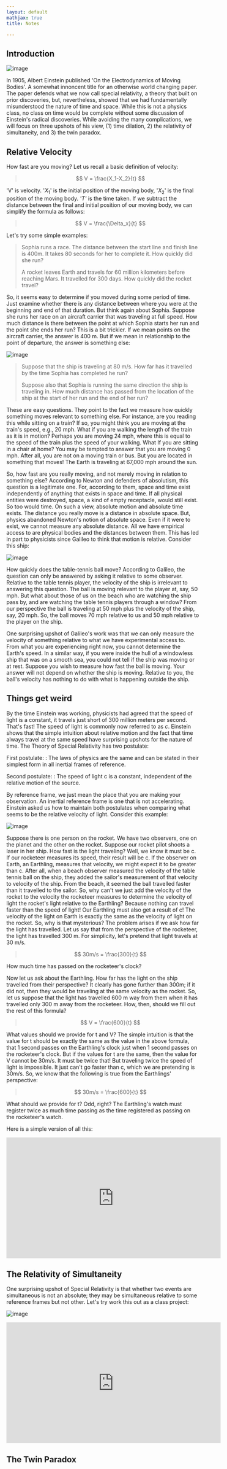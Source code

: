 ```yaml
---
layout: default
mathjax: true
title: Notes

---
```



## Introduction



![image](ein.jpg)

In 1905, Albert Einstein published 'On the Electrodynamics of Moving Bodies'. A somewhat innoncent title for an otherwise world changing paper. The paper defends what we now call special relativity, a theory that built on prior discoveries, but, nevertheless, showed that we had fundamentally misunderstood the nature of time and space. While this is not a physics class, no class on time would be complete without some discussion of Einstein's radical discoveries. While avoiding the many complications, we will focus on three upshots of his view, (1) time dilation, 2) the relativity of simultaneity, and 3) the twin paradox. 



## Relative Velocity

How fast are you moving? Let us recall a basic definition of velocity: 

>  $$ V = \frac{X_1-X_2}{t} $$

'V' is velocity. '$X_1$' is the initial position of the moving body, '$X_2$' is the final position of the moving body. *'T'* is the time taken. If we subtract the distance between the final and initial position of our moving body, we can simplify the formula as follows: 

>  $$ V = \frac{\Delta_x}{t} ​$$

Let's try some simple examples: 

> Sophia runs a race. The distance between the start line and finish line is 400m. It takes 80 seconds for her to complete it. How quickly did she run? 
>
> A rocket leaves Earth and travels for 60 million kilometers before reaching Mars. It travelled for 300 days. How quickly did the rocket travel? 

So, it seems easy to determine if you moved during some period of time. Just examine whether there is any distance between where you were at the beginning and end of that duration. But think again about Sophia. Suppose she runs her race on an aircraft carrier that was traveling at full speed. How much distance is there between the point at which Sophia starts her run and the point she ends her run? This is a bit trickier. If we mean points on the aircraft carrier, the answer is 400 m. But if we mean in relationship to the point of departure, the answer is something else: 

![image](run.jpg)



> Suppose that the ship is traveling at 80 m/s. How far has it travelled by the time Sophia has completed he run? 
>
> Suppose also that Sophia is running the same direction the ship is traveling in. How much distance has passed from the location of the ship at the start of her run and the end of her run? 

These are easy questions. They point to the fact we measure how quickly something moves relevant to something else. For instance, are you reading this while sitting on a train? If so, you might think you are moving at the train's speed, e.g., 20 mph. What if you are walking the length of the train as it is in motion? Perhaps you are moving  24 mph, where this is equal to the speed of the train plus the speed of your walking. What If you are sitting in a chair at home? You may be tempted to answer that you are moving 0 mph.  After all, you are not on a moving train or bus. But you are located in something that moves! The Earth is traveling at 67,000 mph around the sun. 

So, how fast are you really moving, and not merely moving in relation to something else?  According to Newton and defenders of absolutism, this question is a legitimate one. For, according to them, space and time exist independently of anything that exists in space and time. If all physical entities were destroyed, space, a kind of empty receptacle, would still exist. So too would time. On such a view, absolute motion and absolute time exists. The distance you really move is a distance in absolute space. But, physics abandoned Newton's notion of absolute space. Even if it were to exist, we cannot measure any absolute distance. All we have empirical access to are physical bodies and the distances between them. This has led in part to physicists since Galileo to think that motion is relative. Consider this ship: 

![image](ship.jpg)   



How quickly does the table-tennis ball move? According to Galileo, the question can only be answered by asking it relative to some observer. Relative to the table tennis player, the velocity of the ship is irrelevant to answering this question. The ball is moving relevant to the player at, say, 50 mph. But what about those of us on the beach who are watching the ship pass by, and are watching the table tennis players through a window? From our perspective the ball is traveling at 50 mph plus the velocity of the ship, say, 20 mph. So, the ball moves 70 mph relative to us and 50 mph relative to the player on the ship. 

One surprising upshot of Galileo's work was that we can only measure the velocity of something relative to what we have experimental access to. From what you are experiencing right now, you cannot determine the Earth's speed. In a similar way, if you were inside the hull of a windowless ship that was on a smooth sea, you could not tell if the ship was moving or at rest. Suppose you wish to measure how fast the ball is moving. Your answer will not depend on whether the ship is moving. Relative to you, the ball's velocity has nothing to do with what is happening outside the ship. 



## Things get weird 

By the time Einstein was working, physicists had agreed that the speed of light is a constant, it travels just short of 300 million meters per second. That's fast! The speed of light is commonly now referred to as *c*. Einstein shows that the simple intuition about relative motion and the fact that time always travel at the same speed have surprising upshots for the nature of time. The Theory of Special Relativity has two postulate: 

First postulate: 
: The laws of physics are the same and can be stated in their simplest form in all inertial frames of reference.

Second postulate: 
: The speed of light c is a constant, independent of the relative motion of the source.

By reference frame, we just mean the place that you are making your observation. An inertial reference frame is one that is not accelerating. Einstein asked us how to maintain both postulates when comparing what seems to be the relative velocity of light. Consider this example: 

 ![image](rocket.gif)

Suppose there is one person on the rocket. We have two observers, one on the planet and the other on the rocket. Suppose our rocket pilot shoots a laser in her ship. How fast is the light traveling? Well, we know it must be c. If our rocketeer measures its speed, their result will be c. If the observer on Earth, an Earthling, measures that velocity, we might expect it to be greater than c. After all, when a beach observer measured the velocity of the table tennis ball on the ship, they added the sailor's measurement of that velocity to velocity of the ship. From the beach, it seemed the ball travelled faster than it travelled to the sailor. So, why can't we just add the velocity of the rocket to the velocity the rocketeer measures to determine the velocity of light the rocket's light relative to the Earthling? Because nothing can travel faster than the speed of light! Our Earthling must also get a result of c! The velocity of the light on Earth is exactly the same as the velocity of light on the rocket. So, why is that mysterious? The problem arises if we ask how far the light has travelled. Let us say that from the perspective of the rocketeer, the light has travelled 300 m. For simplicity, let's pretend that light travels at 30 m/s.

>  $$ 30m/s = \frac{300}{t} ​$$

How much time has passed on the rocketeer's clock? 

Now let us ask about the Earthling. How far has the light on the ship travelled from their perspective? It clearly has gone further than 300m; if it did not, then they would be traveling at the same velocity as the rocket. So, let us suppose that the light has travelled 600 m way from them when it has travelled only 300 m away from the rocketeer. How, then, should we fill out the rest of this formula?  

>  $$ V = \frac{600}{t} $$

What values should we provide for t and V? The simple intuition is that the value for t should be exactly the same as the value in the above formula, that 1 second passes on the Earthling's clock just when 1 second passes on the rocketeer's clock. But if the values for t are the same, then the value for V cannot be 30m/s. It must be twice that! But traveling twice the speed of light is impossible. It just can't go faster than c, which we are pretending is 30m/s. So, we know that the following is true from the Earthlings' perspective: 

>  $$ 30m/s = \frac{600}{t} $$

What should we provide for t? Odd, right? The Earthling's watch must register twice as much time passing as the time registered as passing on the rocketeer's watch.  

Here is a simple version of all this:



<iframe width="560" height="315" src="https://www.youtube.com/embed/AInCqm5nCzw" frameborder="0" allow="accelerometer; autoplay; encrypted-media; gyroscope; picture-in-picture" allowfullscreen></iframe>



## The Relativity of Simultaneity 

One surprising upshot of Special Relativity is that whether two events are simultaneous is not an absolute; they may be simultaneous relative to some reference frames but not other. Let's try work this out as a class project: 



![image](simult.jpg)















<iframe width="560" height="315" src="https://www.youtube.com/embed/wteiuxyqtoM" frameborder="0" allow="accelerometer; autoplay; encrypted-media; gyroscope; picture-in-picture" allowfullscreen></iframe>





## The Twin Paradox



